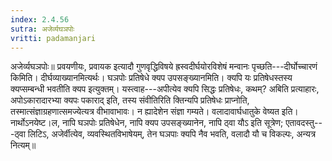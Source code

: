 ```yaml
---
index: 2.4.56
sutra: अजेर्व्यघञपोः
vritti: padamanjari
---
```


 अजेर्व्यघञपोः॥ प्रवयणीयः, प्रवायक इत्यादौ गुणवृद्धिविषये ह्रस्वदीर्घयोरविशेषं मन्वानः पृच्छति---दीर्घोच्चारणं किमिति। दीर्घव्याख्यानमित्यर्थः। घञपोः प्रतिषेधे क्यप उपसङ्ख्यानमिति। क्यपि यः प्रतिषेधस्तस्य क्यप्सम्बन्धी भवतीति क्यप इत्युक्तम्। यस्त्वाह---अपीत्येव क्यपि सिद्धः प्रतिषेधः, कथम्? अबिति प्रत्याहारः, अपोऽकारादारभ्या क्यपः पकाराद् इति, तस्य संवीतिरिति क्तिन्यपि प्रतिषेधः प्राप्नोति, तस्मात्संज्ञाग्रहणात्समज्येत्यत्र वीभावाभावः। न ह्यादेशेन संज्ञा गम्यते। वलादावार्घधातुके वेष्यत इति। नार्थोऽनयेष्ट।ल, नापि घञपोः प्रतिषेधेन, नापि क्यप उपसङ्ख्यानेन, नापि ठ्वा यौऽ इति सूत्रेण; एतावदस्तु---ठ्वा लिटिऽ, अजेर्वीत्येव, व्यवस्थितविभाषेयम्, तेन घञपाः क्यपि नैव भवति, वलादौ यौ च विकल्पः, अन्यत्र नित्यम्॥